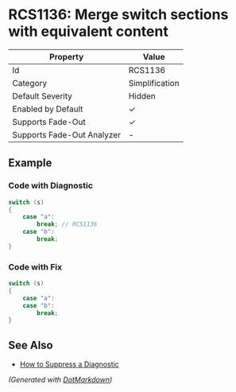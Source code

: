 # RCS1136: Merge switch sections with equivalent content

| Property                    | Value          |
| --------------------------- | -------------- |
| Id                          | RCS1136        |
| Category                    | Simplification |
| Default Severity            | Hidden         |
| Enabled by Default          | &#x2713;       |
| Supports Fade\-Out          | &#x2713;       |
| Supports Fade\-Out Analyzer | \-             |

## Example

### Code with Diagnostic

```csharp
switch (s)
{
    case "a":
        break; // RCS1136
    case "b":
        break;
}
```

### Code with Fix

```csharp
switch (s)
{
    case "a":
    case "b":
        break;
}
```

## See Also

* [How to Suppress a Diagnostic](../HowToConfigureAnalyzers.md#how-to-suppress-a-diagnostic)


*\(Generated with [DotMarkdown](http://github.com/JosefPihrt/DotMarkdown)\)*
